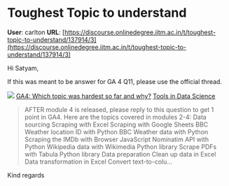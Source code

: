 # Toughest Topic to understand

**User**: carlton
**URL**: [https://discourse.onlinedegree.iitm.ac.in/t/toughest-topic-to-understand/137914/3](https://discourse.onlinedegree.iitm.ac.in/t/toughest-topic-to-understand/137914/3)

Hi Satyam,

If this was meant to be answer for GA 4 Q11, please use the official thread.

![](https://dub1.discourse-cdn.com/flex013/user_avatar/discourse.onlinedegree.iitm.ac.in/s.anand/48/15264_2.png)
[GA4: Which topic was hardest so far and why?](https://discourse.onlinedegree.iitm.ac.in/t/ga4-which-topic-was-hardest-so-far-and-why/135626) [Tools in Data Science](/c/courses/tds-kb/34)

> AFTER module 4 is released, please reply to this question to get 1 point in GA4.
> Here are the topics covered in modules 2-4:
> Data sourcing
> Scraping with Excel
> Scraping with Google Sheets
> BBC Weather location ID with Python
> BBC Weather data with Python
> Scraping the IMDb with Browser JavaScript
> Nominatim API with Python
> Wikipedia data with Wikimedia Python library
> Scrape PDFs with Tabula Python library
> Data preparation
> Clean up data in Excel
> Data transformation in Excel
> Convert text-to-colu…

Kind regards
